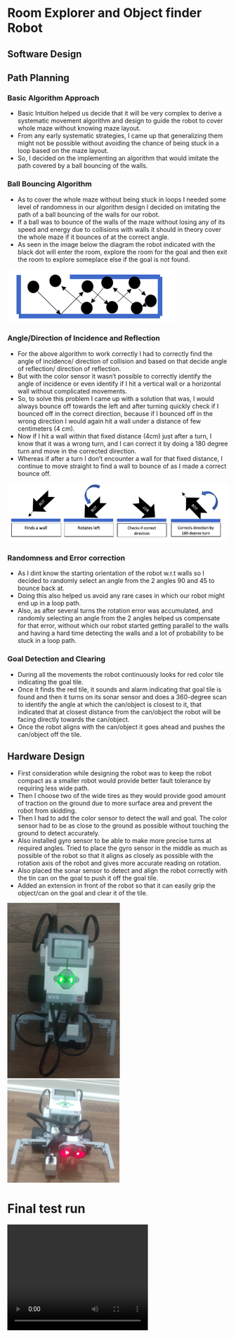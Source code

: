 # Room Explorer and Object finder Robot

## Software Design

## Path Planning
### Basic Algorithm Approach
* Basic Intuition helped us decide that it will be very complex to derive a systematic movement algorithm and design to guide the robot to cover whole maze without knowing maze layout.
* From any early systematic strategies, I came up that generalizing them might not be possible without avoiding the chance of being stuck in a loop based on the maze layout.
* So, I decided on the implementing an algorithm that would imitate the path covered by a ball bouncing of the walls.

### Ball Bouncing Algorithm
* As to cover the whole maze without being stuck in loops I needed some level of randomness in our algorithm design I decided on imitating the path of a ball bouncing of the walls for our robot.
* If a ball was to bounce of the walls of the maze without losing any of its speed and energy due to collisions with walls it should in theory cover the whole maze if it bounces of at the correct angle.
* As seen in the image below the diagram the robot indicated with the black dot will enter the room, explore the room for the goal and then exit the room to explore someplace else if the goal is not found.
<img src="images/ball_bounce.png" width="384">

### Angle/Direction of Incidence and Reflection
* For the above algorithm to work correctly I had to correctly find the angle of incidence/ direction of collision and based on that decide angle of reflection/ direction of reflection.
* But with the color sensor it wasn’t possible to correctly identify the angle of incidence or even identify if I hit a vertical wall or a horizontal wall without complicated movements.
* So, to solve this problem I came up with a solution that was, I would always bounce off towards the left and after turning quickly check if I bounced off in the correct direction, because if I bounced off in the wrong direction I would again hit a wall under a distance of few centimeters (4 cm).
* Now if I hit a wall within that fixed distance (4cm) just after a turn, I know that it was a wrong turn, and I can correct it by doing a 180 degree turn and move in the corrected direction.
* Whereas if after a turn I don’t encounter a wall for that fixed distance, I continue to move straight to find a wall to bounce of as I made a correct bounce off.
<img src="images/wall_rotate.png" width="640">

### Randomness and Error correction
* As I dint know the starting orientation of the robot w.r.t walls so I decided to randomly select an angle from the 2 angles 90 and 45 to bounce back at.
* Doing this also helped us avoid any rare cases in which our robot might end up in a loop path.
* Also, as after several turns the rotation error was accumulated, and randomly selecting an angle from the 2 angles helped us compensate for that error, without which our robot started getting parallel to the walls and having a hard time detecting the walls and a lot of probability to be stuck in a loop path.

### Goal Detection and Clearing
* During all the movements the robot continuously looks for red color tile indicating the goal tile.
* Once it finds the red tile, it sounds and alarm indicating that goal tile is found and then it turns on its sonar sensor and does a 360-degree scan to identify the angle at which the can/object is closest to it, that indicated that at closest distance from the can/object the robot will be facing directly towards the can/object.
* Once the robot aligns with the can/object it goes ahead and pushes the can/object off the tile.


## Hardware Design
* First consideration while designing the robot was to keep the robot compact as a smaller robot would provide better fault tolerance by requiring less wide path.
* Then I choose two of the wide tires as they would provide good amount of traction on the ground due to more surface area and prevent the robot from skidding.
* Then I had to add the color sensor to detect the wall and goal. The color sensor had to be as close to the ground as possible without touching the ground to detect accurately.
* Also installed gyro sensor to be able to make more precise turns at required angles. Tried to place the gyro sensor in the middle as much as possible of the robot so that it aligns as closely as possible with the rotation axis of the robot and gives more accurate reading on rotation.
* Also placed the sonar sensor to detect and align the robot correctly with the tin can on the goal to push it off the goal tile.
* Added an extension in front of the robot so that it can easily grip the object/can on the goal and clear it of the tile.

<img src="images/robot_picture1.png" width="256">

<img src="images/robot_picture2.png" width="256">


# Final test run
<video width="320" height="240" controls>
  <source src="Demo/successful_run.mp4" type="video/mp4">
Your browser does not support the video tag. Check Demo folder for test run.
</video>
